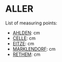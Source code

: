 # ALLER

List of measuring points:

* [AHLDEN](./AHLDEN): <Value topic="rivers/pegel-online/ALLER/AHLDEN/measurementValue"/> cm
* [CELLE](./CELLE): <Value topic="rivers/pegel-online/ALLER/CELLE/measurementValue"/> cm
* [EITZE](./EITZE): <Value topic="rivers/pegel-online/ALLER/EITZE/measurementValue"/> cm
* [MARKLENDORF](./MARKLENDORF): <Value topic="rivers/pegel-online/ALLER/MARKLENDORF/measurementValue"/> cm
* [RETHEM](./RETHEM): <Value topic="rivers/pegel-online/ALLER/RETHEM/measurementValue"/> cm
